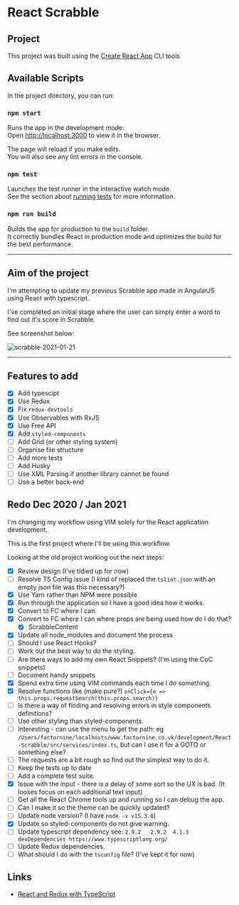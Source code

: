 # React Scrabble

## Project

This project was built using the [Create React App](https://github.com/facebook/create-react-app) CLI tools


## Available Scripts

In the project directory, you can run:

### `npm start`

Runs the app in the development mode.<br>
Open [http://localhost:3000](http://localhost:3000) to view it in the browser.

The page will reload if you make edits.<br>
You will also see any lint errors in the console.

### `npm test`

Launches the test runner in the interactive watch mode.<br>
See the section about [running tests](#running-tests) for more information.

### `npm run build`

Builds the app for production to the `build` folder.<br>
It correctly bundles React in production mode and optimizes the build for the best performance.

-----

## Aim of the project

I'm attempting to update my previous Scrabble app made in AngularJS using React with typescript.

I've completed an initial stage where the user can simply enter a word to find out it's score in Scrabble.

See screenshot below:

![scrabble-2021-01-21](https://user-images.githubusercontent.com/4911915/105375033-3f7f6100-5c00-11eb-9d38-621af67f3e12.png)

----

## Features to add

* [X] Add typescipt
* [X] Use Redux
* [X] Fix `redux-devtools`
* [X] Use Observables with RxJS
* [X] Use Free API
* [X] Add `styled-components`
* [ ] Add Grid (or other styling system)
* [ ] Organise file structure
* [ ] Add more tests
* [ ] Add Husky
* [ ] Use XML Parsing if another library cannot be found
* [ ] Use a better back-end

## Redo Dec 2020 / Jan 2021

I'm changing my workflow using VIM solely for the React application development.

This is the first project where I'll be using this workflow.

Looking at the old project working out the next steps:

* [X] Review design (I've tidied up for now)
* [ ] Resolve TS Config issue (I kind of replaced the `tslint.json` with an empty json file was this necessary?)
* [X] Use Yarn rather than NPM were possible
* [X] Run through the application so I have a good idea how it works.
* [X] Convert to FC where I can.
* [X] Convert to FC where I can where props are being used how do I do that?
    * [X] ScrabbleContent 
* [X] Update all node_modules and document the process
* [ ] Should I use React Hooks? 
* [ ] Work out the best way to do the styling.
* [ ] Are there ways to add my own React Snippets? (I'm using the CoC snippets)
* [ ] Document handy snippets
* [X] Spend extra time using VIM commands each time I do something. 
* [X] Resolve functions like (make pure?) `onClick={e => this.props.requestSearch(this.props.search)}`
* [ ] Is there a way of finding and resolving errors in style components definitions?
* [ ] Use other styling than styled-components.
* [ ] Interesting - can use the menu to get the path: eg  `/Users/factornine/localhosts/www.factornine.co.uk/development/React-Scrabble/src/services/index.ts`, but can I use it for a GOTO or something else?
* [ ] The requests are a bit rough so find out the simplest way to do it.
* [ ] Keep the tests up to date
* [ ] Add a complete test suite.
* [X] Issue with the input - there is a delay of some sort so the UX is bad. (It looses focus on each additional text input)
* [ ] Get all the React Chrome tools up and running so I can debug the app. 
* [ ] Can I make it so the theme can be quickly updated?
* [ ] Update node version? (I have `node -v v15.3.0`)
* [X] Update so styled-components do not give warning.
* [ ] Update typescript dependency see: `2.9.2   2.9.2  4.1.3  devDependencies https://www.typescriptlang.org/`
* [ ] Update Redux dependencies.
* [ ] What should I do with the `tsconfig` file? (I've kept it for now)

## Links

* [React and Redux with TypeScript](https://levelup.gitconnected.com/react-and-redux-with-typescript-da0c37537a79)
